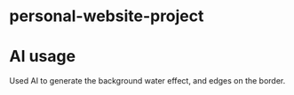 # personal-website-project

# AI usage
Used AI to generate the background water effect, and edges on the border.
